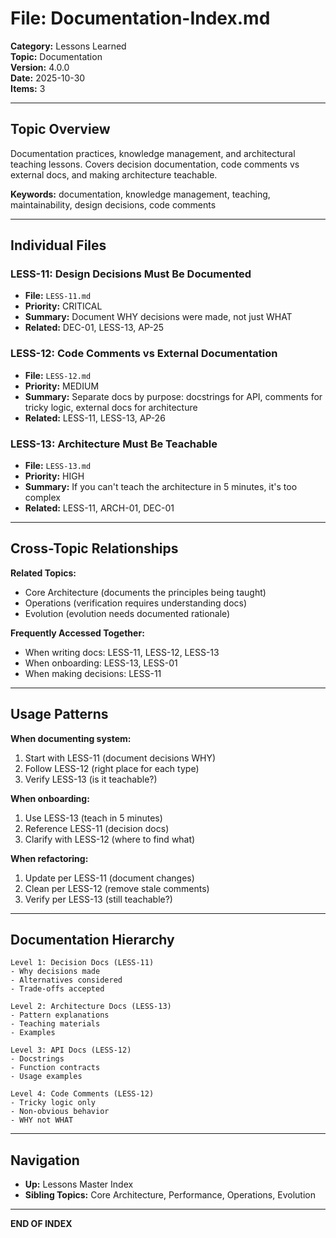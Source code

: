 # File: Documentation-Index.md

**Category:** Lessons Learned  
**Topic:** Documentation  
**Version:** 4.0.0  
**Date:** 2025-10-30  
**Items:** 3

---

## Topic Overview

Documentation practices, knowledge management, and architectural teaching lessons. Covers decision documentation, code comments vs external docs, and making architecture teachable.

**Keywords:** documentation, knowledge management, teaching, maintainability, design decisions, code comments

---

## Individual Files

### LESS-11: Design Decisions Must Be Documented
- **File:** `LESS-11.md`
- **Priority:** CRITICAL
- **Summary:** Document WHY decisions were made, not just WHAT
- **Related:** DEC-01, LESS-13, AP-25

### LESS-12: Code Comments vs External Documentation
- **File:** `LESS-12.md`
- **Priority:** MEDIUM
- **Summary:** Separate docs by purpose: docstrings for API, comments for tricky logic, external docs for architecture
- **Related:** LESS-11, LESS-13, AP-26

### LESS-13: Architecture Must Be Teachable
- **File:** `LESS-13.md`
- **Priority:** HIGH
- **Summary:** If you can't teach the architecture in 5 minutes, it's too complex
- **Related:** LESS-11, ARCH-01, DEC-01

---

## Cross-Topic Relationships

**Related Topics:**
- Core Architecture (documents the principles being taught)
- Operations (verification requires understanding docs)
- Evolution (evolution needs documented rationale)

**Frequently Accessed Together:**
- When writing docs: LESS-11, LESS-12, LESS-13
- When onboarding: LESS-13, LESS-01
- When making decisions: LESS-11

---

## Usage Patterns

**When documenting system:**
1. Start with LESS-11 (document decisions WHY)
2. Follow LESS-12 (right place for each type)
3. Verify LESS-13 (is it teachable?)

**When onboarding:**
1. Use LESS-13 (teach in 5 minutes)
2. Reference LESS-11 (decision docs)
3. Clarify with LESS-12 (where to find what)

**When refactoring:**
1. Update per LESS-11 (document changes)
2. Clean per LESS-12 (remove stale comments)
3. Verify per LESS-13 (still teachable?)

---

## Documentation Hierarchy

```
Level 1: Decision Docs (LESS-11)
- Why decisions made
- Alternatives considered
- Trade-offs accepted

Level 2: Architecture Docs (LESS-13)
- Pattern explanations
- Teaching materials
- Examples

Level 3: API Docs (LESS-12)
- Docstrings
- Function contracts
- Usage examples

Level 4: Code Comments (LESS-12)
- Tricky logic only
- Non-obvious behavior
- WHY not WHAT
```

---

## Navigation

- **Up:** Lessons Master Index
- **Sibling Topics:** Core Architecture, Performance, Operations, Evolution

---

**END OF INDEX**
